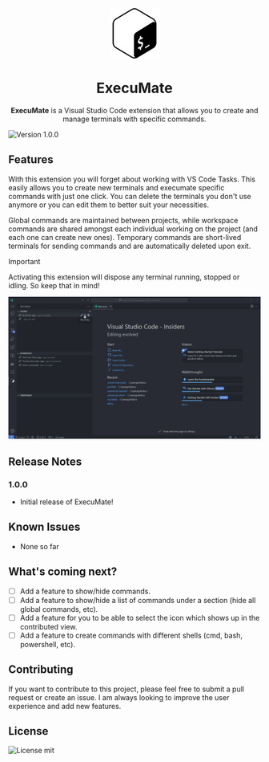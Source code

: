 <div align="center">
  <img src="media/icon.svg" width="100px" height="100px" />
  <h1>ExecuMate</h1>
  <p>
    <b>ExecuMate</b> is a Visual Studio Code extension that allows you to create and manage terminals with specific commands.
  </p>
</div>

![Version 1.0.0](https://img.shields.io/badge/version-1.0.0-blue
)

## Features

With this extension you will forget about working with VS Code Tasks. This easily allows you to create new terminals and execumate specific commands with just one click. You can delete the terminals you don't use anymore or you can edit them to better suit your necessities.

Global commands are maintained between projects, while workspace commands are shared amongst each individual working on the project (and each one can create new ones). Temporary commands are short-lived terminals for sending commands and are automatically deleted upon exit.

> [!IMPORTANT]  
> Activating this extension will dispose any terminal running, stopped or idling. So keep that in mind!

![Execumate demonstration gif](media/execumate.gif)

## Release Notes

### 1.0.0

- Initial release of ExecuMate!

## Known Issues

- None so far

## What's coming next?

- [ ] Add a feature to show/hide commands.
- [ ] Add a feature to show/hide a list of commands under a section (hide all global commands, etc).
- [ ] Add a feature for you to be able to select the icon which shows up in the contributed view.
- [ ] Add a feature to create commands with different shells (cmd, bash, powershell, etc).

## Contributing

If you want to contribute to this project, please feel free to submit a pull request or create an issue. I am always looking to improve the user experience and add new features.

## License

![License mit](https://img.shields.io/badge/License-MIT-blue.svg)

